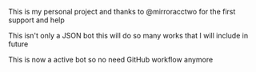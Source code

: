 This is my personal project and thanks to @mirroracctwo for the first support and help

This isn't only a JSON bot this will do so many works that I will include in future

This is now a active bot so no need GitHub workflow anymore
